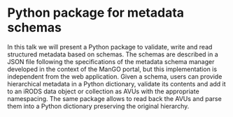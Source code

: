 # Python package for metadata schemas

In this talk we will present a Python package to validate, write and read structured metadata based on schemas. The schemas are described in a JSON file following the specifications of the metadata schema manager developed in the context of the ManGO portal, but this implementation is independent from the web application. Given a schema, users can provide hierarchical metadata in a Python dictionary, validate its contents and add it to an iRODS data object or collection as AVUs with the appropriate namespacing. The same package allows to read back the AVUs and parse them into a Python dictionary preserving the original hierarchy.